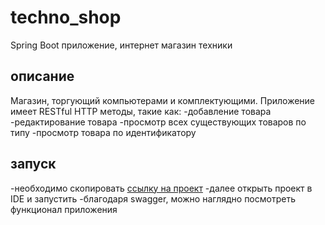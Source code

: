 # __techno_shop__

Spring Boot приложение, интернет магазин техники

## __описание__

Магазин, торгующий компьютерами и комплектующими. Приложение имеет RESTful HTTP методы, такие как:
-добавление товара
-редактирование товара
-просмотр всех существующих товаров по типу
-просмотр товара по идентификатору

## __запуск__

-необходимо скопировать [ссылку на проект](https://github.com/AnastasiaSychkova/techno_shop)
-далее открыть проект в IDE и запустить
-благодаря swagger, можно наглядно посмотреть функционал приложения
